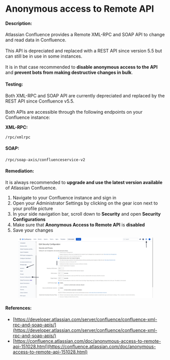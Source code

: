 # Anonymous access to Remote API

#### Description:

Atlassian Confluence provides a Remote XML-RPC and SOAP API to change and read data in Confluence.\
\
This API is depreciated and replaced with a REST API since version 5.5 but can still be in use in some instances.\
\
It is in that case recommended to **disable anonymous access to the API** and **prevent bots from making destructive changes in bulk**.

#### Testing:

Both XML-RPC and SOAP API are currently depreciated and replaced by the REST API since Confluence v5.5.\
\
Both APIs are accessible through the following endpoints on your Confluence instance:

**XML-RPC:**

```
/rpc/xmlrpc
```

#### SOAP:

```
/rpc/soap-axis/confluenceservice-v2
```

#### Remediation:

It is always recommended to **upgrade and use the latest version available** of Atlassian Confluence.

1. Navigate to your Confluence instance and sign in
2. Open your Administrator Settings by clicking on the gear icon next to your profile picture
3. In your side navigation bar, scroll down to **Security** and open **Security Configurations**
4. Make sure that **Anonymous Access to Remote API** is **disabled**
5. Save your changes

<figure><img src="../../.gitbook/assets/image (5).png" alt=""><figcaption></figcaption></figure>



#### References:

* [https://developer.atlassian.com/server/confluence/confluence-xml-rpc-and-soap-apis/](https://developer.atlassian.com/server/confluence/confluence-xml-rpc-and-soap-apis/)
* [https://confluence.atlassian.com/doc/anonymous-access-to-remote-api-151028.html](https://confluence.atlassian.com/doc/anonymous-access-to-remote-api-151028.html)

